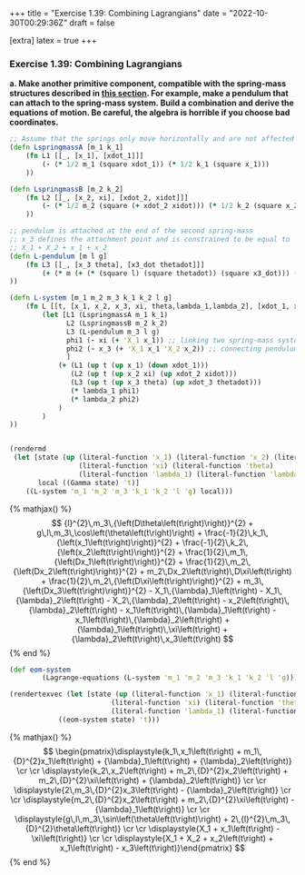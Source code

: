 +++
title = "Exercise 1.39: Combining Lagrangians"
date = "2022-10-30T00:29:36Z"
draft = false

[extra]
latex = true
+++



### Exercise 1.39: Combining Lagrangians

**a. Make another primitive component, compatible with the spring-mass structures described in [this section](/projects/sicm-workbook/section-1.10.1-coordinate-constraints#building-systems-from-parts). For example, make a pendulum that can attach to the spring-mass system. Build a combination and derive the equations of motion. Be careful, the algebra is horrible if you choose bad coordinates.**




```clojure
;; Assume that the springs only move horizontally and are not affected by gravity
(defn LspringmassA [m_1 k_1]
    (fn L1 [[_, [x_1], [xdot_1]]]
        (- (* 1/2 m_1 (square xdot_1)) (* 1/2 k_1 (square x_1)))
    ))

(defn LspringmassB [m_2 k_2]
    (fn L2 [[_, [x_2, xi], [xdot_2, xidot]]]
        (- (* 1/2 m_2 (square (+ xdot_2 xidot))) (* 1/2 k_2 (square x_2)))
    ))

;; pendulum is attached at the end of the second spring-mass
;; x_3 defines the attachment point and is constrained to be equal to
;; X_1 + X_2 + x_1 + x_2
(defn L-pendulum [m l g]
    (fn L3 [[_, [x_3 theta], [x3_dot thetadot]]]
        (+ (* m (+ (* (square l) (square thetadot)) (square x3_dot))) (* m g l (cos theta)))
))

(defn L-system [m_1 m_2 m_3 k_1 k_2 l g]
    (fn L [[t, [x_1, x_2, x_3, xi, theta,lambda_1,lambda_2], [xdot_1, xdot_2, xdot_3, xidot, thetadot, lambdadot1, lambdadot2]]]
        (let [L1 (LspringmassA m_1 k_1)
              L2 (LspringmassB m_2 k_2)
              L3 (L-pendulum m_3 l g)
              phi1 (- xi (+ 'X_1 x_1)) ;; linking two spring-mass systems
              phi2 (- x_3 (+ 'X_1 x_1 'X_2 x_2)) ;; connecting pendulum to second spring-mass
              ]
            (+ (L1 (up t (up x_1) (down xdot_1)))
               (L2 (up t (up x_2 xi) (up xdot_2 xidot)))
               (L3 (up t (up x_3 theta) (up xdot_3 thetadot)))
               (* lambda_1 phi1)
               (* lambda_2 phi2)
            )
        )
))


(rendermd
 (let [state (up (literal-function 'x_1) (literal-function 'x_2) (literal-function 'x_3) 
                 (literal-function 'xi) (literal-function 'theta) 
                 (literal-function 'lambda_1) (literal-function 'lambda_2))
       local ((Gamma state) 't)]
    ((L-system 'm_1 'm_2 'm_3 'k_1 'k_2 'l 'g) local)))
```


{% mathjax() %}$$
{l}^{2}\,m_3\,{\left(D\theta\left(t\right)\right)}^{2} + g\,l\,m_3\,\cos\left(\theta\left(t\right)\right) + \frac{-1}{2}\,k_1\,{\left(x_1\left(t\right)\right)}^{2} + \frac{-1}{2}\,k_2\,{\left(x_2\left(t\right)\right)}^{2} + \frac{1}{2}\,m_1\,{\left(Dx_1\left(t\right)\right)}^{2} + \frac{1}{2}\,m_2\,{\left(Dx_2\left(t\right)\right)}^{2} + m_2\,Dx_2\left(t\right)\,D\xi\left(t\right) + \frac{1}{2}\,m_2\,{\left(D\xi\left(t\right)\right)}^{2} + m_3\,{\left(Dx_3\left(t\right)\right)}^{2} - X_1\,{\lambda}_1\left(t\right) - X_1\,{\lambda}_2\left(t\right) - X_2\,{\lambda}_2\left(t\right) - x_2\left(t\right)\,{\lambda}_2\left(t\right) - x_1\left(t\right)\,{\lambda}_1\left(t\right) - x_1\left(t\right)\,{\lambda}_2\left(t\right) + {\lambda}_1\left(t\right)\,\xi\left(t\right) + {\lambda}_2\left(t\right)\,x_3\left(t\right)
$$
{% end %}



```clojure
(def eom-system 
        (Lagrange-equations (L-system 'm_1 'm_2 'm_3 'k_1 'k_2 'l 'g)))

(rendertexvec (let [state (up (literal-function 'x_1) (literal-function 'x_2) (literal-function 'x_3) 
                         (literal-function 'xi) (literal-function 'theta) 
                         (literal-function 'lambda_1) (literal-function 'lambda_2))]
            ((eom-system state) 't)))
```


{% mathjax() %}
$$
\begin{pmatrix}\displaystyle{k_1\,x_1\left(t\right) + m_1\,{D}^{2}x_1\left(t\right) + {\lambda}_1\left(t\right) + {\lambda}_2\left(t\right)} \cr \cr \displaystyle{k_2\,x_2\left(t\right) + m_2\,{D}^{2}x_2\left(t\right) + m_2\,{D}^{2}\xi\left(t\right) + {\lambda}_2\left(t\right)} \cr \cr \displaystyle{2\,m_3\,{D}^{2}x_3\left(t\right) - {\lambda}_2\left(t\right)} \cr \cr \displaystyle{m_2\,{D}^{2}x_2\left(t\right) + m_2\,{D}^{2}\xi\left(t\right) - {\lambda}_1\left(t\right)} \cr \cr \displaystyle{g\,l\,m_3\,\sin\left(\theta\left(t\right)\right) + 2\,{l}^{2}\,m_3\,{D}^{2}\theta\left(t\right)} \cr \cr \displaystyle{X_1 + x_1\left(t\right) - \xi\left(t\right)} \cr \cr \displaystyle{X_1 + X_2 + x_2\left(t\right) + x_1\left(t\right) - x_3\left(t\right)}\end{pmatrix}
$$
{% end %}


